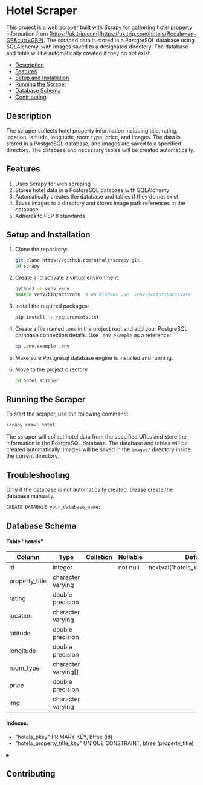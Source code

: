 # Hotel Scraper

This project is a web scraper built with Scrapy for gathering hotel property information from [https://uk.trip.com](https://uk.trip.com/hotels/?locale=en-GB&curr=GBP). The scraped data is stored in a PostgreSQL database using SQLAlchemy, with images saved to a designated directory. The database and table will be automatically created if they do not exist.

- [Description](#description)
- [Features](#features)
- [Setup and Installation](#setup-and-installation)
- [Running the Scraper](#running-the-scraper)
- [Database Schema](#database-schema)
- [Contributing](#contributing)

## Description

The scraper collects hotel property information including title, rating, location, latitude, longitude, room type, price, and images. The data is stored in a PostgreSQL database, and images are saved to a specified directory. The database and necessary tables will be created automatically.

## Features

1. Uses Scrapy for web scraping
2. Stores hotel data in a PostgreSQL database with SQLAlchemy
3. Automatically creates the database and tables if they do not exist
4. Saves images to a directory and stores image path references in the database
5. Adheres to PEP 8 standards

## Setup and Installation

1. Clone the repository:

   ```bash
   git clone https://github.com/nthalt/scrapy.git
   cd scrapy
   ```

2. Create and activate a virtual environment:

   ```bash
   python3 -m venv venv
   source venv/bin/activate  # On Windows use: venv\Scripts\activate
   ```

3. Install the required packages:

   ```bash
   pip install -r requirements.txt
   ```

4. Create a file named `.env` in the project root and add your PostgreSQL database connection details. Use `.env.example` as a reference:

   ```bash
   cp .env.example .env
   ```

5. Make sure Postgresql database engine is installed and running.

6. Move to the project directory
   ```bash
   cd hotel_scraper
   ```

## Running the Scraper

To start the scraper, use the following command:

```bash
scrapy crawl hotel
```

The scraper will collect hotel data from the specified URLs and store the information in the PostgreSQL database. The database and tables will be created automatically. Images will be saved in the `images/` directory inside the current directory.

## Troubleshooting

Only if the database is not automatically created, please create the database manually.

```bash
CREATE DATABASE your_database_name;
```

## Database Schema

#### Table "hotels"

| Column         | Type                | Collation | Nullable | Default                            |
| -------------- | ------------------- | --------- | -------- | ---------------------------------- |
| id             | integer             |           | not null | nextval('hotels_id_seq'::regclass) |
| property_title | character varying   |           |          |                                    |
| rating         | double precision    |           |          |                                    |
| location       | character varying   |           |          |                                    |
| latitude       | double precision    |           |          |                                    |
| longitude      | double precision    |           |          |                                    |
| room_type      | character varying[] |           |          |                                    |
| price          | double precision    |           |          |                                    |
| img            | character varying   |           |          |                                    |

#### Indexes:

- "hotels_pkey" PRIMARY KEY, btree (id)
- "hotels_property_title_key" UNIQUE CONSTRAINT, btree (property_title)

<details>
<summary>

## Contributing

</summary>

We welcome contributions to this project. To ensure a smooth collaboration, please follow these guidelines:

1. **Fork the Repository**: Start by forking the repository on GitHub.

2. **Clone the Repository**: Clone your forked repository to your local machine using:

   ```bash
   git clone https://github.com/username/scrapy.git
   ```

3. **Create a Branch**: Create a new branch for your feature or bug fix:

   ```bash
   git checkout -b feature-or-bugfix-description
   ```

4. **Make Changes**: Implement your changes in the codebase. Ensure your code adheres to the project's coding standards and includes appropriate tests.

5. **Commit Changes**: Commit your changes with a clear and descriptive commit message:

   ```bash
   git add .
   git commit -m "Description of the feature or bug fix"
   ```

6. **Push to GitHub**: Push your branch to your forked repository on GitHub:

   ```bash
   git push origin feature-or-bugfix-description
   ```

7. **Create a Pull Request**: Go to the original repository on GitHub and create a pull request. Provide a clear and detailed description of your changes.

8. **Review Process**: Wait for the project maintainers to review your pull request. Be prepared to make any necessary changes based on feedback.

Thank you for your contributions! Your help is greatly appreciated.

</details>
